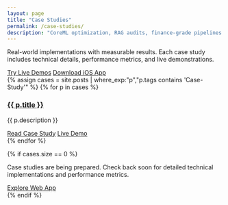 ```yaml
---
layout: page
title: "Case Studies"
permalink: /case-studies/
description: "CoreML optimization, RAG audits, finance-grade pipelines. Real-world implementations with measurable results."
---
```


<div class="case-studies-intro">
  <p>Real-world implementations with measurable results. Each case study includes technical details, performance metrics, and live demonstrations.</p>
  <div class="case-studies-cta">
    <a href="https://www.visageaiconsulting.com/en?utm_source=blog&utm_medium=case_studies&utm_campaign=web_app" target="_blank" rel="noopener" class="btn btn-primary">Try Live Demos</a>
    <a href="https://apps.apple.com/app/visage-ai-skin-advisor/id6748892785?utm_source=blog&utm_medium=case_studies&utm_campaign=mobile_app" target="_blank" rel="noopener" class="btn btn-outline">Download iOS App</a>
  </div>
</div>

<div class="case-studies-grid">
{% assign cases = site.posts | where_exp:"p","p.tags contains 'Case-Study'" %}
{% for p in cases %}
  <div class="case-study-card">
    <h3><a href="{{ p.url | relative_url }}">{{ p.title }}</a></h3>
    <p class="case-description">{{ p.description }}</p>
    <div class="case-study-actions">
      <a href="{{ p.url | relative_url }}" class="btn btn-secondary">Read Case Study</a>
      <a href="https://www.visageaiconsulting.com/en?utm_source=blog&utm_medium=case_study&utm_campaign={{ p.title | slugify }}" target="_blank" rel="noopener" class="btn btn-outline">Live Demo</a>
    </div>
  </div>
{% endfor %}
</div>

{% if cases.size == 0 %}
<div class="no-cases">
  <p>Case studies are being prepared. Check back soon for detailed technical implementations and performance metrics.</p>
  <a href="https://www.visageaiconsulting.com/en?utm_source=blog&utm_medium=case_studies_empty&utm_campaign=web_app" target="_blank" rel="noopener" class="btn btn-primary">Explore Web App</a>
</div>
{% endif %}
